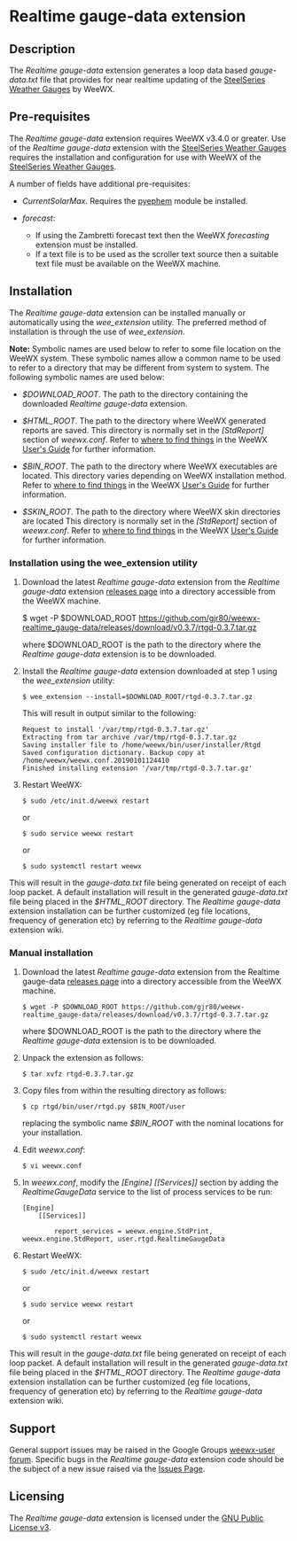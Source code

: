 # Realtime gauge-data extension #

## Description ##

The *Realtime gauge-data* extension generates a loop data based *gauge-data.txt* file that provides for near realtime updating of the [SteelSeries Weather Gauges](https://github.com/mcrossley/SteelSeries-Weather-Gauges "SteelSeries Weather Gauges on GitHub") by WeeWX.

## Pre-requisites ##

The *Realtime gauge-data* extension requires WeeWX v3.4.0 or greater. Use of the *Realtime gauge-data* extension with the [SteelSeries Weather Gauges](https://github.com/mcrossley/SteelSeries-Weather-Gauges "SteelSeries Weather Gauges on GitHub") requires the installation and configuration for use with WeeWX of the [SteelSeries Weather Gauges](https://github.com/mcrossley/SteelSeries-Weather-Gauges "SteelSeries Weather Gauges on GitHub").

A number of fields have additional pre-requisites:

-   *CurrentSolarMax*. Requires the [pyephem](http://weewx.com/docs/setup.htm "pyephem installation") module be installed.
-   *forecast*:

    -   If using the Zambretti forecast text then the WeeWX *forecasting* extension must be installed.
    -   If a text file is to be used as the scroller text source then a suitable text file must be available on the WeeWX machine.

## Installation ##

The *Realtime gauge-data* extension can be installed manually or automatically using the *wee_extension* utility. The preferred method of installation is through the use of *wee_extension*.

**Note:**   Symbolic names are used below to refer to some file location on the WeeWX system. These symbolic names allow a common name to be used to refer to a directory that may be different from system to system. The following symbolic names are used below:

-   *$DOWNLOAD_ROOT*. The path to the directory containing the downloaded *Realtime gauge-data* extension.

-   *$HTML_ROOT*. The path to the directory where WeeWX generated reports are saved. This directory is normally set in the *[StdReport]* section of *weewx.conf*. Refer to [where to find things](http://weewx.com/docs/usersguide.htm#Where_to_find_things "where to find things") in the WeeWX [User's Guide](http://weewx.com/docs/usersguide.htm "User's Guide to the WeeWX Weather System") for further information.

-   *$BIN_ROOT*. The path to the directory where WeeWX executables are located. This directory varies depending on WeeWX installation method. Refer to [where to find things](http://weewx.com/docs/usersguide.htm#Where_to_find_things "where to find things") in the WeeWX [User's Guide](http://weewx.com/docs/usersguide.htm "User's Guide to the WeeWX Weather System") for further information.

-   *$SKIN_ROOT*. The path to the directory where WeeWX skin directories are located This directory is normally set in the *[StdReport]* section of *weewx.conf*. Refer to [where to find things](http://weewx.com/docs/usersguide.htm#Where_to_find_things "where to find things") in the WeeWX [User's Guide](http://weewx.com/docs/usersguide.htm "User's Guide to the WeeWX Weather System") for further information.

### Installation using the wee_extension utility ###

1.  Download the latest *Realtime gauge-data* extension from the *Realtime gauge-data* extension [releases page](https://github.com/gjr80/weewx-realtime_gauge-data/releases) into a directory accessible from the WeeWX machine.


       $ wget -P $DOWNLOAD_ROOT https://github.com/gjr80/weewx-realtime_gauge-data/releases/download/v0.3.7/rtgd-0.3.7.tar.gz

    where $DOWNLOAD_ROOT is the path to the directory where the *Realtime gauge-data* extension is to be downloaded.

2.  Install the *Realtime gauge-data* extension downloaded at step 1 using the *wee_extension* utility:

        $ wee_extension --install=$DOWNLOAD_ROOT/rtgd-0.3.7.tar.gz

    This will result in output similar to the following:

        Request to install '/var/tmp/rtgd-0.3.7.tar.gz'
        Extracting from tar archive /var/tmp/rtgd-0.3.7.tar.gz
        Saving installer file to /home/weewx/bin/user/installer/Rtgd
        Saved configuration dictionary. Backup copy at /home/weewx/weewx.conf.20190101124410
        Finished installing extension '/var/tmp/rtgd-0.3.7.tar.gz'

3.  Restart WeeWX:

        $ sudo /etc/init.d/weewx restart

    or

        $ sudo service weewx restart
        
    or
    
        $ sudo systemctl restart weewx

This will result in the *gauge-data.txt* file being generated on receipt of each loop packet. A default installation will result in the generated *gauge-data.txt* file being placed in the *$HTML_ROOT* directory. The *Realtime gauge-data* extension installation can be further customized (eg file locations, frequency of generation etc) by referring to the *Realtime gauge-data* extension wiki.

### Manual installation ###

1.  Download the latest *Realtime gauge-data* extension from the Realtime gauge-data [releases page](https://github.com/gjr80/weewx-realtime_gauge-data/releases) into a directory accessible from the WeeWX machine.

        $ wget -P $DOWNLOAD_ROOT https://github.com/gjr80/weewx-realtime_gauge-data/releases/download/v0.3.7/rtgd-0.3.7.tar.gz

    where $DOWNLOAD_ROOT is the path to the directory where the *Realtime gauge-data* extension is to be downloaded.

2.  Unpack the extension as follows:

        $ tar xvfz rtgd-0.3.7.tar.gz

3.  Copy files from within the resulting directory as follows:

        $ cp rtgd/bin/user/rtgd.py $BIN_ROOT/user

    replacing the symbolic name *$BIN_ROOT* with the nominal locations for your installation.

4.  Edit *weewx.conf*:

        $ vi weewx.conf

5.  In *weewx.conf*, modify the *[Engine] [[Services]]* section by adding the *RealtimeGaugeData* service to the list of process services to be run:

        [Engine]
            [[Services]]

                report_services = weewx.engine.StdPrint, weewx.engine.StdReport, user.rtgd.RealtimeGaugeData

6.  Restart WeeWX:

        $ sudo /etc/init.d/weewx restart

    or

        $ sudo service weewx restart

    or

        $ sudo systemctl restart weewx

This will result in the *gauge-data.txt* file being generated on receipt of each loop packet. A default installation will result in the generated *gauge-data.txt* file being placed in the *$HTML_ROOT* directory. The *Realtime gauge-data* extension installation can be further customized (eg file locations, frequency of generation etc) by referring to the *Realtime gauge-data* extension wiki.

## Support ##

General support issues may be raised in the Google Groups [weewx-user forum](https://groups.google.com/group/weewx-user "Google Groups weewx-user forum"). Specific bugs in the *Realtime gauge-data* extension code should be the subject of a new issue raised via the [Issues Page](https://github.com/gjr80/weewx-realtime_gdrt/issues "Realtime gauge-data extension Issues").

## Licensing ##

The *Realtime gauge-data* extension is licensed under the [GNU Public License v3](https://github.com/gjr80/weewx-realtime_gauge-data/blob/master/LICENSE "*Realtime gauge-data* extension License").
